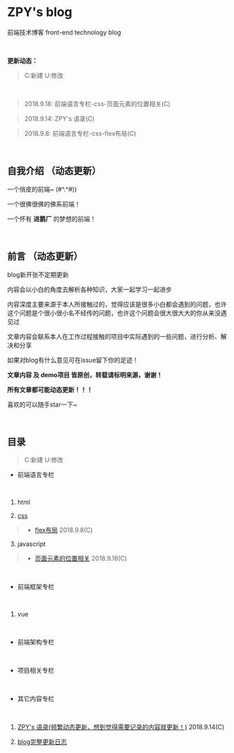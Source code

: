 # ZPY's blog
前端技术博客 front-end technology blog

<br>

**更新动态：**

> C:新建
> U:修改

<br>

> 2018.9.18: 前端语言专栏-css-页面元素的位置相关(C)

> 2018.9.14: ZPY's 语录(C)

> 2018.9.8: 前端语言专栏-css-flex布局(C)

<br>

## 自我介绍 （动态更新）

一个俏皮的前端~ (#^.^#))

一个很佛很佛的佛系前端！

一个怀有 **进鹅厂** 的梦想的前端！

<br>

## 前言 （动态更新）

blog新开张不定期更新

内容会以小白的角度去解析各种知识，大家一起学习一起进步

内容深度主要来源于本人所接触过的，觉得应该是很多小白都会遇到的问题，也许这个问题是个很小很小名不经传的问题，也许这个问题会很大很大大的你从来没遇见过

文章内容会联系本人在工作过程接触的项目中实际遇到的一些问题，进行分析、解决和分享

如果对blog有什么意见可在issue留下你的足迹！

**文章内容 及 demo项目 皆原创，转载请标明来源，谢谢！**

**所有文章都可能动态更新！！！**

喜欢的可以随手star一下~

<br>
   
## 目录

> C:新建
> U:修改

* 前端语言专栏

<br>

1. html

2. [css](/language/css)

> * [flex布局](/language/css/flex.md) 2018.9.8(C)

3. javascript

> * [页面元素的位置相关](/language/js/elementPosition.md) 2018.9.18(C)

<br>

* 前端框架专栏

<br>

1. vue

<br>

* 前端架构专栏

<br>

* 项目相关专栏

<br>

* 其它内容专栏

<br>

1. [ZPY's 语录(频繁动态更新，想到觉得需要记录的内容就更新！)](/other/experience/experience.md) 2018.9.14(C)

2. [blog完整更新日志](/other/updateLog/updateLog.md)
